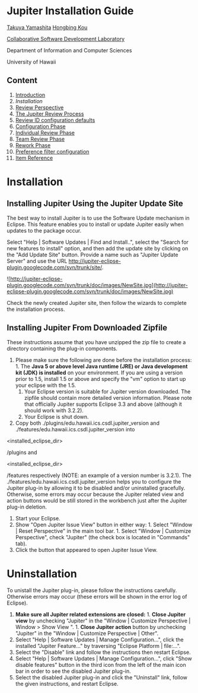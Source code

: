 # Jupiter Installation Guide #
[Takuya Yamashita](http://csdl.ics.hawaii.edu/Members/TakuyaYamashita.html) [Hongbing Kou](http://csdl.ics.hawaii.edu/~hongbing)

[Collaborative Software Development Laboratory](http://csdl.ics.hawaii.edu/)

Department of Information and Computer Sciences

University of Hawaii

## Content ##
  1. [Introduction](JupiterUserGuide.md)
  1. _Installation_
  1. [Review Perspective](ReviewPerspective.md)
  1. [The Jupiter Review Process](ReviewProcess.md)
  1. [Review ID configuration defaults](ReviewConfiguration.md)
  1. [Configuration Phase](ReviewConfiguration.md)
  1. [Individual Review Phase](IndividualReviewPhase.md)
  1. [Team Review Phase](TeamReviewPhase.md)
  1. [Rework Phase](ReworkPhase.md)
  1. [Preference filter configuration](PreferenceFilter.md)
  1. [Item Reference](ItemReference.md)

# Installation #
## Installing Jupiter Using the Jupiter Update Site ##
The best way to install Jupiter is to use the Software Update mechanism in Eclipse. This feature enables you to install or update Jupiter easily when updates to the package occur.

Select "Help | Software Updates | Find and Install..", select the "Search for new features to install" option, and then add the update site by clicking on the "Add Update Site" button. Provide a name such as "Jupiter Update Server" and use the URL http://jupiter-eclipse-plugin.googlecode.com/svn/trunk/site/.

![http://jupiter-eclipse-plugin.googlecode.com/svn/trunk/doc/images/NewSite.jpg](http://jupiter-eclipse-plugin.googlecode.com/svn/trunk/doc/images/NewSite.jpg)

Check the newly created Jupiter site, then follow the wizards to complete the installation process.

## Installing Jupiter From Downloaded Zipfile ##
These instructions assume that you have unzipped the zip file to create a directory containing the plug-in components.

  1. Please make sure the following are done before the installation process:
    1. The **Java 5 or above level Java runtime (JRE) or Java development kit (JDK) is installed** on your environment.  If you are using a version prior to 1.5, install 1.5 or above and specify the "vm" option to start up your eclipse with the 1.5.
      1. Your Eclipse version is suitable for Jupiter version downloaded.  The zipfile should contain more detailed version information.  Please note that officially Jupiter supports Eclipse 3.3 and above (although it should work with 3.2.2).
      1. Your Eclipse is shut down.
  1. Copy both ./plugins/edu.hawaii.ics.csdl.jupiter\_version and ./features/edu.hawaii.ics.csdl.jupiter\_version into 

<installed\_eclipse\_dir>

/plugins and 

<installed\_eclipse\_dir>

/features respectively (NOTE: an example of a version number is 3.2.1).  The ./features/edu.hawaii.ics.csdl.jupiter\_version helps you to configure the Jupiter plug-in by allowing it to be disabled and/or uninstalled gracefully. Otherwise, some errors may occur because the Jupiter related view and action buttons would be still stored in the workbench just after the Jupiter plug-in deletion.
  1. Start your Eclipse.
  1. Show "Open Jupiter Issue View" button in either way:
    1. Select "Window | Reset Perspective" in the main tool bar.
    1. Select "Window | Customize Perspective", check "Jupiter" (the check box is located in "Commands" tab).
  1. Click the button that appeared to open Jupiter Issue View.

# Uninstallation #
To unistall the Jupiter plug-in, please follow the instructions carefully.  Otherwise errors may occur (these errors will be shown in the error log of Eclipse).

  1. **Make sure all Jupiter related extensions are closed:**
    1. **Close Jupiter view** by unchecking "Jupiter" in the "Window | Customize Perspective | Window > Show View ".
    1. **Close Jupiter action** button by unchecking "Jupiter" in the "Window | Customize Perspective | Other".
  1. Select "Help | Software Updates | Manage Configuration...", click the installed "Jupiter Feature..." by traversing "Eclipse Platform | file:...".
  1. Select the "Disable" link and follow the instructions then restart Eclipse.
  1. Select "Help | Software Updates | Manage Configuration...", click "Show disable features" button in the third icon from the left of the main icon bar in order to see the disabled Jupiter plug-in.
  1. Select the disabled Jupiter plug-in and click the "Uninstall" link, follow the given instructions, and restart Eclipse.













